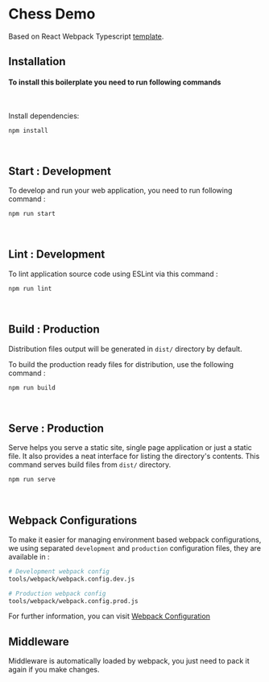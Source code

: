 # Chess Demo

Based on React Webpack Typescript [template](https://github.com/codesbiome/react-webpack-typescript-2023).

## Installation

#### To install this boilerplate you need to run following commands

<br>

Install dependencies:

```bash
npm install
```

<br />

## Start : Development

To develop and run your web application, you need to run following command :

```bash
npm run start
```

<br />

## Lint : Development

To lint application source code using ESLint via this command :

```bash
npm run lint
```

<br />

## Build : Production

Distribution files output will be generated in `dist/` directory by default.

To build the production ready files for distribution, use the following command :

```bash
npm run build
```

<br />

## Serve : Production

Serve helps you serve a static site, single page application or just a static file. It also provides a neat interface for listing the directory's contents. This command serves build files from `dist/` directory.

```bash
npm run serve
```

<br />

## Webpack Configurations

To make it easier for managing environment based webpack configurations, we using separated `development` and `production` configuration files, they are available in :

```bash
# Development webpack config
tools/webpack/webpack.config.dev.js

# Production webpack config
tools/webpack/webpack.config.prod.js
```

For further information, you can visit [Webpack Configuration](https://webpack.js.org/configuration/)

## Middleware
Middleware is automatically loaded by webpack, you just need to pack it again if you make changes.
